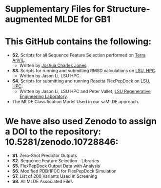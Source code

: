 # Supplementary Files for Structure-augmented MLDE for GB1 
# This GitHub contains the following:
 * **S2.** Scripts for all Sequence Feature Selection performed on [Terra AnVIL](https://anvil.terra.bio).  
	* Written by [Joshua Charles Jones](https://github.com/fishnibble).
 * **S3.** Scripts for running and submitting RMSD calculations on [LSU, HPC](https://www.hpc.lsu.edu).  
	* Written by Jason Li, LSU HPC.
 * **S4.** Scripts for submitting and running Rosetta FlexPepDock on [LSU, HPC](https://www.hpc.lsu.edu).  
	* Written by Jason Li, LSU HPC and Peter Vallet, [LSU Regenerative Engineering Laboratory](https://sites.google.com/site/jangwookphilipjung/home).
 * The MLDE Classification Model Used in our saMLDE approach.
# We have also used Zenodo to assign a DOI to the repository: 10.5281/zenodo.10728846:
* **S1.** Zero-Shot Predictor Outputs
* **S2.** Sequence Feature Selection - Libraries
* **S5.** FlexPepDock Output Data with Analysis
* **S6.** Modified PDB:1FCC for FlexPepDock Simulation
* **S7.** List of 200 Variants Used in Screening
* **S8.** All MLDE Associated Files
